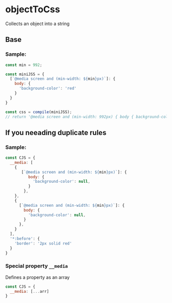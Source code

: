 # objectToCss
Collects an object into a string

## Base
### Sample:

```javascript
const min = 992;

const miniJSS = {
  [`@media screen and (min-width: ${min}px)`]: {
    body: {
      'background-color': 'red'
    }
  }
}

const css = compile(miniJSS);
// return '@media screen and (min-width: 992px) { body { background-color: red;  } }'
```

## If you neeading duplicate rules
### Sample:

```javascript
const CJS = {
  __media: [
    {
       [`@media screen and (min-width: ${min}px)`]: {
          body: {
            'background-color': null,
          }
        },
    },
    {
      [`@media screen and (min-width: ${min}px)`]: {
        body: {
          'background-color': null,
        }
      },
    }
  ],
  '*:before': {
    'border': '2px solid red'
  } 
}
```
### Special property `__media`
Defines a property as an array

```javascript
const CJS = {
  __media: [...arr]
}
```
